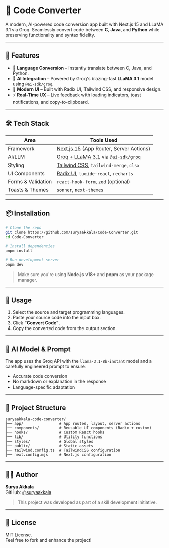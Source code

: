 # 🧠 Code Converter

A modern, AI-powered code conversion app built with Next.js 15 and LLaMA 3.1 via Groq. Seamlessly convert code between **C**, **Java**, and **Python** while preserving functionality and syntax fidelity.

<!-- ![Screenshot](https://via.placeholder.com/1200x600?text=Project+Screenshot) Replace with actual screenshot -->

---

## 🚀 Features

- 🔁 **Language Conversion** – Instantly translate between C, Java, and Python.
- 🤖 **AI Integration** – Powered by Groq's blazing-fast **LLaMA 3.1** model using `@ai-sdk/groq`.
- 🎨 **Modern UI** – Built with Radix UI, Tailwind CSS, and responsive design.
- ⚡ **Real-Time UX** – Live feedback with loading indicators, toast notifications, and copy-to-clipboard.

---

## 🛠️ Tech Stack

| Area               | Tools Used                                                                 |
|--------------------|----------------------------------------------------------------------------|
| Framework          | [Next.js 15](https://nextjs.org/) (App Router, Server Actions)             |
| AI/LLM             | [Groq + LLaMA 3.1](https://groq.com/) via [`@ai-sdk/groq`](https://www.npmjs.com/package/@ai-sdk/groq) |
| Styling            | [Tailwind CSS](https://tailwindcss.com/), `tailwind-merge`, `clsx`         |
| UI Components      | [Radix UI](https://www.radix-ui.com/), `lucide-react`, `recharts`          |
| Forms & Validation | `react-hook-form`, `zod` (optional)                                        |
| Toasts & Themes    | `sonner`, `next-themes`                                                    |

---

## 📦 Installation

```bash
# Clone the repo
git clone https://github.com/suryaakkala/Code-Converter.git
cd Code-Converter

# Install dependencies
pnpm install

# Run development server
pnpm dev
```

> Make sure you're using **Node.js v18+** and **pnpm** as your package manager.

---

## 🧪 Usage

1. Select the source and target programming languages.
2. Paste your source code into the input box.
3. Click **"Convert Code"**.
4. Copy the converted code from the output section.

---

## 🧬 AI Model & Prompt

The app uses the Groq API with the `llama-3.1-8b-instant` model and a carefully engineered prompt to ensure:
- Accurate code conversion
- No markdown or explanation in the response
- Language-specific adaptation

---

## 📁 Project Structure

```
suryaakkala-code-converter/
├── app/                # App routes, layout, server actions
├── components/         # Reusable UI components (Radix + custom)
├── hooks/              # Custom React hooks
├── lib/                # Utility functions
├── styles/             # Global styles
├── public/             # Static assets
├── tailwind.config.ts  # TailwindCSS configuration
├── next.config.mjs     # Next.js configuration
```

---

## 👨‍💻 Author

**Surya Akkala**  
GitHub: [@suryaakkala](https://github.com/suryaakkala)

> This project was developed as part of a skill development initiative.

---

## 📜 License

MIT License.  
Feel free to fork and enhance the project!
